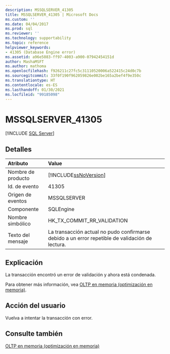 ```yaml
---
description: MSSQLSERVER_41305
title: MSSQLSERVER_41305 | Microsoft Docs
ms.custom: ''
ms.date: 04/04/2017
ms.prod: sql
ms.reviewer: ''
ms.technology: supportability
ms.topic: reference
helpviewer_keywords:
- 41305 (Database Engine error)
ms.assetid: a96e5083-ff97-4003-a900-07942454151d
author: MashaMSFT
ms.author: mathoma
ms.openlocfilehash: f926211c27fc5c31110520006a522415c24d0c7b
ms.sourcegitcommit: 33f0f190f962059826e002be165a2bef4f9e350c
ms.translationtype: HT
ms.contentlocale: es-ES
ms.lasthandoff: 01/30/2021
ms.locfileid: "99185098"
---
```

# <a name="mssqlserver_41305"></a>MSSQLSERVER_41305
 [!INCLUDE [SQL Server](../../includes/applies-to-version/sqlserver.md)]
  
## <a name="details"></a>Detalles  
  
| Atributo | Value |  
| :-------- | :---- |  
|Nombre de producto|[!INCLUDE[ssNoVersion](../../includes/ssnoversion-md.md)]|  
|Id. de evento|41305|  
|Origen de eventos|MSSQLSERVER|  
|Componente|SQLEngine|  
|Nombre simbólico|HK_TX_COMMIT_RR_VALIDATION|  
|Texto del mensaje|La transacción actual no pudo confirmarse debido a un error repetible de validación de lectura.|  
  
## <a name="explanation"></a>Explicación  
La transacción encontró un error de validación y ahora está condenada.  
  
Para obtener más información, vea [OLTP en memoria &#40;optimización en memoria&#41;](~/relational-databases/in-memory-oltp/in-memory-oltp-in-memory-optimization.md).  
  
## <a name="user-action"></a>Acción del usuario  
Vuelva a intentar la transacción con error.  
  
## <a name="see-also"></a>Consulte también  
[OLTP en memoria &#40;optimización en memoria&#41;](~/relational-databases/in-memory-oltp/in-memory-oltp-in-memory-optimization.md)  
  
